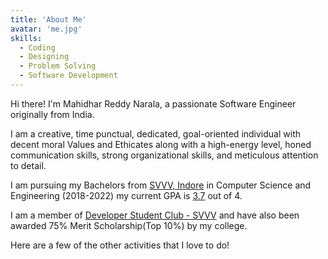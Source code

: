 ```yaml
---
title: 'About Me'
avatar: 'me.jpg'
skills:
  - Coding
  - Designing
  - Problem Solving
  - Software Development
---
```


Hi there! I'm Mahidhar Reddy Narala, a passionate Software Engineer originally from India.

I am a creative, time punctual, dedicated, goal-oriented individual with decent moral Values and Ethicates along with a high-energy level, honed communication skills, strong organizational skills, and meticulous attention to detail.

I am pursuing my Bachelors from [SVVV, Indore](https://www.svvv.edu.in/) in Computer Science and Engineering (2018-2022) my current GPA is [3.7]() out of 4.

I am a member of [Developer Student Club - SVVV](https://dsc.community.dev/shri-vaishnav-vidyapeeth-vishwavidyalaya/) and have also been awarded 75% Merit Scholarship(Top 10%) by my college.

Here are a few of the other activities that I love to do!
